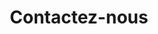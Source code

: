 ---
title: "Contactez-nous"
layout: 'layouts/contact.njk'
permalink: "contact/"
jsfile: ["../js/contactform.js", "../js/navbarmanagement.js" ]
---